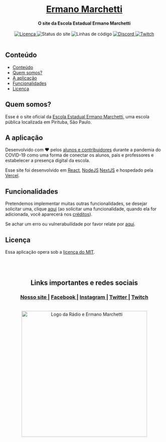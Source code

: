 <a href="https://ermanomarchetti.web.app/">
  <h1 align="center">Ermano Marchetti</h1>
</a>

<div align="center">
  <strong>O site da Escola Estadual Ermano Marchetti</strong>
</div>

<br />

<div align="center">
  <a href="https://github.com/RadioMarchetti/ermanomarchetti/blob/master/LICENSE">
    <img src='https://img.shields.io/badge/license-MIT-blue.svg?label=licenca' alt='Licença' />
  </a>
  <img src='https://img.shields.io/uptimerobot/status/m786088042-709ed0f932511cfe955306ed?label=status' alt='Status do site' />
  <img src='https://img.shields.io/tokei/lines/github/RadioMarchetti/ermanomarchetti?label=linhas%20de%20codigo' alt='Linhas de código' />
  <a href="https://discord.gg/exq9kUp">
    <img src='https://img.shields.io/discord/700830005244199004?color=%23447cce&label=discord' alt='Discord' />
  </a>
  <a href="https://twitch.tv/radiomarchetti/">
    <img src='https://img.shields.io/twitch/status/radiomarchetti' alt='Twitch' />
  </a>
</div>

<br />

## Conteúdo
- [Conteúdo](#conteúdo)
- [Quem somos?](#quem-somos)
- [A aplicação](#a-aplicação)
- [Funcionalidades](#funcionalidades)
- [Licença](#licença)

## Quem somos?

Esse é o site oficial da [Escola Estadual Ermano Marchetti](https://g.page/ErmanoMarchetti), uma escola pública localizada em Pirituba, São Paulo.

## A aplicação

Desenvolvido com ❤︎ pelos [alunos e contribuidores](https://github.com/RadioMarchetti/ermanomarchetti/blob/master/CONTRIBUTORS.md) durante a pandemia do COVID-19 como uma forma de conectar os alunos, pais e professores e estabelecer a presença digital da escola.

Esse site foi desenvolvido em [React](https://github.com/facebook/react), [NodeJS](https://github.com/nodejs/node) [NextJS](https://github.com/vercel/next.js) e hospedado pela [Vercel](https://vercel.com/).

## Funcionalidades
Pretendemos implementar muitas outras funcionalidades, se desejar solicitar uma, clique [aqui](https://github.com/RadioMarchetti/ermanomarchetti/issues/new) (ao solicitar uma funcionalidade, quando ela for adicionada, você aparecerá nos [créditos](https://github.com/RadioMarchetti/ermanomarchetti/blob/master/CONTRIBUTORS.md)).

Se achar um erro ou vulnerabuilidade por favor relate por [aqui](https://github.com/RadioMarchetti/ermanomarchetti/issues/new).

## Licença
Essa aplicação opera sob a [licença do MIT](https://pt.wikipedia.org/wiki/Licença_MIT). 

<br />
<br />

<div align="center">
  <h2>Links importantes e redes sociais</h2>
  <h3>
    <a href="https://ermanomarchetti.com/">
    Nosso site
    </a>
    <span> | </span>
    <a href="https://www.facebook.com/radiomarchetti">
    Facebook
    </a>
    <span> | </span>
    <a href="https://www.instagram.com/radiomarchetti/">
    Instagram
    </a>
    <span> | </span>
    <a href="https://twitter.com/marchettiradio">
    Twitter
    </a>
    <span> | </span>
    <a href="https://twitch.tv/radiomarchetti/">
    Twitch
    </a>
  </h3>
</div>

<br />

<div align="center"> <img src='https://user-images.githubusercontent.com/61599784/152003491-489f7335-9898-4e33-bab2-9182cb1e2d61.svg' alt='Logo da Rádio e Ermano Marchetti' width="400" /> </div>